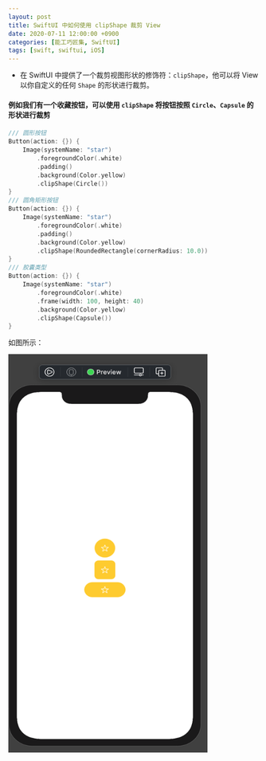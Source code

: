 ```yaml
---
layout: post
title: SwiftUI 中如何使用 clipShape 裁剪 View
date: 2020-07-11 12:00:00 +0900
categories: [能工巧匠集, SwiftUI]
tags: [swift, swiftui, iOS]
---
```


- 在 SwiftUI 中提供了一个裁剪视图形状的修饰符：`clipShape`，他可以将 View 以你自定义的任何 `Shape` 的形状进行裁剪。

#### 例如我们有一个收藏按钮，可以使用 `clipShape` 将按钮按照 `Circle`、`Capsule` 的形状进行裁剪


```swift
/// 圆形按钮
Button(action: {}) {
    Image(systemName: "star")
        .foregroundColor(.white)
        .padding()
        .background(Color.yellow)
	    .clipShape(Circle())  
}
/// 圆角矩形按钮
Button(action: {}) {
    Image(systemName: "star")
        .foregroundColor(.white)
        .padding()
        .background(Color.yellow) 
	    .clipShape(RoundedRectangle(cornerRadius: 10.0))  
}
/// 胶囊类型
Button(action: {}) {
    Image(systemName: "star")
        .foregroundColor(.white)
        .frame(width: 100, height: 40)
        .background(Color.yellow) 
	    .clipShape(Capsule())  
}
```

如图所示：

<img  src="/assets/images/2020/clipShapeView.png" width="400" height="800"></p>